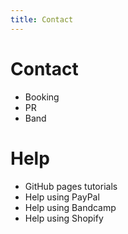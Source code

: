 ```yaml
---
title: Contact
---
```


# Contact

- Booking
- PR
- Band

# Help

- GitHub pages tutorials
- Help using PayPal
- Help using Bandcamp
- Help using Shopify
